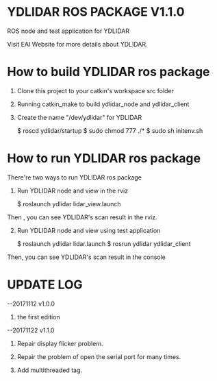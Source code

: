 YDLIDAR ROS PACKAGE V1.1.0
=====================================================================

ROS node and test application for YDLIDAR

Visit EAI Website for more details about YDLIDAR.

How to build YDLIDAR ros package
=====================================================================
1) Clone this project to your catkin's workspace src folder

2) Running catkin_make to build ydlidar_node and ydlidar_client

3) Create the name "/dev/ydlidar" for YDLIDAR

    $ roscd ydlidar/startup
    $ sudo chmod 777 ./*
    $ sudo sh initenv.sh

How to run YDLIDAR ros package
=====================================================================
There're two ways to run YDLIDAR ros package

1) Run YDLIDAR node and view in the rviz

    $ roslaunch ydlidar lidar_view.launch

Then , you can see YDLIDAR's scan result in the rviz.

2) Run YDLIDAR node and view using test application

    $ roslaunch ydlidar lidar.launch
    $ rosrun ydlidar ydlidar_client


Then, you can see YDLIDAR's scan result in the console


UPDATE LOG
=====================================================================
--20171112 v1.0.0 

1) the first edition

--20171122 v1.1.0 

1) Repair display flicker problem.

2) Repair the problem of open the serial port for many times.

3) Add multithreaded tag.